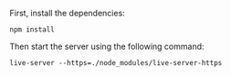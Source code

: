 First, install the dependencies:

`npm install`

Then start the server using the following command:

`live-server --https=./node_modules/live-server-https`
